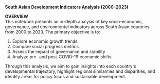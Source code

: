 **South Asian Development Indicators Analysis (2000–2023)**   
   
**OVERVIEW**   
This notebook presents an in-depth analysis of key socio-economic, governance, and environmental indicators across South Asian countries from 2000 to 2023. The primary objective is to:  

1. Explore economic growth trends
2. Compare social progress metrics
3. Assess the impact of governance and stability   
4. Analyze pre- and post-COVID-19 economic shifts
     
Through this analysis, we aim to gain insights into each country's developmental trajectory, highlight regional similarities and disparities, and identify areas for policy focus and sustainable development.
